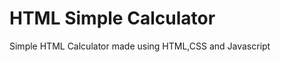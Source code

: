 <h1>HTML Simple Calculator</h1>
<p>Simple HTML Calculator made using HTML,CSS and Javascript</p>
<a href="#"></a>
